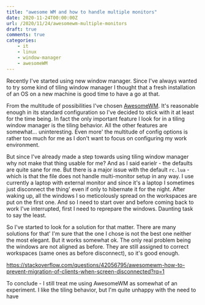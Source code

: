 ```yaml
---
title: "awesome WM and how to handle multiple monitors"
date: 2020-11-24T00:00:00Z
url: /2020/11/24/awesomewm-multiple-monitors
draft: true
comments: true
categories: 
    - it
    - linux
    - window-manager
    - awesomeWM
---
```


Recently I've started using new window manager. Since I've always wanted to try some kind of tiling window manager I thought that a fresh installation of an OS on a new machine is good time to have a go at that. 

From the multitude of possibilities I've chosen [AwesomeWM](https://awesomewm.org/). It's reasonable enough in its standard configuration so I've decided to stick with it at least for the time being.
In fact the only important feature I look for in a tiling window manager is the tiling behavior. All the other features are somewhat... uninteresting. Even more' the multitude of config options is rather too much for me as I don't want to focus on configuring my work environment.

But since I've already made a step towards using tiling window manager why not make that thing usable for me? And as I said earielr - the defaults are quite sane for me. But there is a major issue with the default `rc.lua` - which is that the file does not handle multi-monitor setup in any way. I use currently a laptop with external monitor and since it's a laptop I sometimes just disconnect the thing' even if only to hibernate it for the night. After waking up, all the windows I so meticolously spread on the workspaces are put on the first one. And so I need to start over and before coming back to work I've interrupted, first I need to reprepare the windows. Daunting task to say the least.


So I've started to look for a solution for that matter. There are many solutions for that' I'm sure that the one I chose is not the best one neither the most elegant. But it works somewhat ok. The only real problem being the windows are not aligned as before. They are still assigned to correct workspaces (same ones as before disconnect), so it's good enough.

https://stackoverflow.com/questions/42056795/awesomewm-how-to-prevent-migration-of-clients-when-screen-disconnected?rq=1

To conclude - I still treat me using AwesomeWM as somewhat of an experiment. I like the tiling behavior, but I'm quite unhappy with the need to have 
